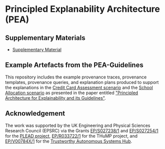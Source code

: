 # Principled Explanability Architecture (PEA)
## Supplementary Materials 

- [Supplementary Material](https://openprovenance.susx.ac.uk/people/luc.moreau/papers/PEA-supplemental-materials.pdf)


## Example Artefacts from the PEA-Guidelines

This repository includes the example provenance traces, provenance templates, provenance queries, and explanation plans produced to support the explanations in the [Credit Card Assessment scenario](https://explain.openprovenance.org/creditscoring/) and the [School Allocation scenario](https://explain.openprovenance.org/school-admission/) as presented in the paper entitled ["Principled Architecture for Explainability and its Guidelines"](https://link.to.be.added/).


## Acknowledgement

The work was supported by the UK Engineering and Physical Sciences Research Council (EPSRC) via the Grants [EP/S027238/1](https://gow.epsrc.ukri.org/NGBOViewGrant.aspx?GrantRef=EP/S027238/1) and [EP/S027254/1](https://gow.epsrc.ukri.org/NGBOViewGrant.aspx?GrantRef=EP/S027254/1) for the [PLEAD project](https://plead-project.org), [EP/R033722/1](https://gtr.ukri.org/projects?ref=EP%2FR033722%2F1) for the THuMP project, and [EP/V00784X/1](https://gtr.ukri.org/projects?ref=EP%2FV00784X%2F1) for the [Trustworthy Autonomous Systems Hub](https://www.tas.ac.uk/).

